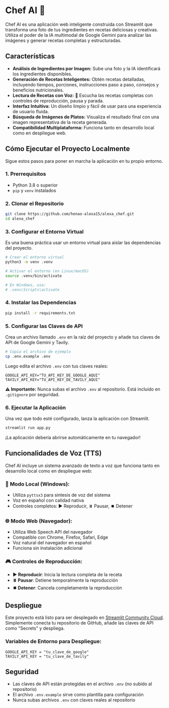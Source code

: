 # Chef AI 🍳

Chef AI es una aplicación web inteligente construida con Streamlit que transforma una foto de tus ingredientes en recetas deliciosas y creativas. Utiliza el poder de la IA multimodal de Google Gemini para analizar las imágenes y generar recetas completas y estructuradas.

## Características

- **Análisis de Ingredientes por Imagen:** Sube una foto y la IA identificará los ingredientes disponibles.
- **Generación de Recetas Inteligentes:** Obtén recetas detalladas, incluyendo tiempos, porciones, instrucciones paso a paso, consejos y beneficios nutricionales.
- **Lectura de Recetas con Voz:** 🎵 Escucha las recetas completas con controles de reproducción, pausa y parada.
- **Interfaz Intuitiva:** Un diseño limpio y fácil de usar para una experiencia de usuario fluida.
- **Búsqueda de Imágenes de Platos:** Visualiza el resultado final con una imagen representativa de la receta generada.
- **Compatibilidad Multiplataforma:** Funciona tanto en desarrollo local como en despliegue web.

## Cómo Ejecutar el Proyecto Localmente

Sigue estos pasos para poner en marcha la aplicación en tu propio entorno.

### 1. Prerrequisitos

- Python 3.8 o superior
- `pip` y `venv` instalados

### 2. Clonar el Repositorio

```bash
git clone https://github.com/henao-alexa15/alexa_chef.git
cd alexa_chef
```

### 3. Configurar el Entorno Virtual

Es una buena práctica usar un entorno virtual para aislar las dependencias del proyecto.

```bash
# Crear el entorno virtual
python3 -m venv .venv

# Activar el entorno (en Linux/macOS)
source .venv/bin/activate

# En Windows, usa:
# .venv\Scripts\activate
```

### 4. Instalar las Dependencias

```bash
pip install -r requirements.txt
```

### 5. Configurar las Claves de API

Crea un archivo llamado `.env` en la raíz del proyecto y añade tus claves de API de Google Gemini y Tavily.

```bash
# Copia el archivo de ejemplo
cp .env.example .env
```

Luego edita el archivo `.env` con tus claves reales:

```
GOOGLE_API_KEY="TU_API_KEY_DE_GOOGLE_AQUI"
TAVILY_API_KEY="TU_API_KEY_DE_TAVILY_AQUI"
```

**⚠️ Importante:** Nunca subas el archivo `.env` al repositorio. Está incluido en `.gitignore` por seguridad.

### 6. Ejecutar la Aplicación

Una vez que todo esté configurado, lanza la aplicación con Streamlit.

```bash
streamlit run app.py
```

¡La aplicación debería abrirse automáticamente en tu navegador!

## Funcionalidades de Voz (TTS)

Chef AI incluye un sistema avanzado de texto a voz que funciona tanto en desarrollo local como en despliegue web:

### 🎵 **Modo Local (Windows):**
- Utiliza `pyttsx3` para síntesis de voz del sistema
- Voz en español con calidad nativa
- Controles completos: ▶️ Reproducir, ⏸️ Pausar, ⏹️ Detener

### 🌐 **Modo Web (Navegador):**
- Utiliza Web Speech API del navegador
- Compatible con Chrome, Firefox, Safari, Edge
- Voz natural del navegador en español
- Funciona sin instalación adicional

### 🎮 **Controles de Reproducción:**
- **▶️ Reproducir**: Inicia la lectura completa de la receta
- **⏸️ Pausar**: Detiene temporalmente la reproducción
- **⏹️ Detener**: Cancela completamente la reproducción

## Despliegue

Este proyecto está listo para ser desplegado en [Streamlit Community Cloud](https://share.streamlit.io/). Simplemente conecta tu repositorio de GitHub, añade las claves de API como "Secrets" y despliega.

### Variables de Entorno para Despliegue:
```
GOOGLE_API_KEY = "tu_clave_de_google"
TAVILY_API_KEY = "tu_clave_de_tavily"
```

## Seguridad

- Las claves de API están protegidas en el archivo `.env` (no subido al repositorio)
- El archivo `.env.example` sirve como plantilla para configuración
- Nunca subas archivos `.env` con claves reales al repositorio